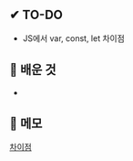 ## ✔ TO-DO

- JS에서 var, const, let 차이점

## 💾 배운 것

-

## 📝 메모

[차이점](https://github.com/lhk3337/Modern_Javascript_DeepDive/blob/master/CH15/readme.md)
